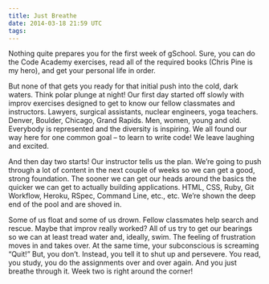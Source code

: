 ```yaml
---
title: Just Breathe
date: 2014-03-18 21:59 UTC
tags:
---
```


Nothing quite prepares you for the first week of gSchool. Sure, you can do the Code Academy exercises, read all of the required books (Chris Pine is my hero), and get your personal life in order.

But none of that gets you ready for that initial push into the cold, dark waters. Think polar plunge at night!
Our first day started off slowly with improv exercises designed to get to know our fellow classmates and instructors.
Lawyers, surgical assistants, nuclear engineers, yoga teachers. Denver, Boulder, Chicago, Grand Rapids. Men, women, young and old. Everybody is represented and the diversity is inspiring.
We all found our way here for one common goal – to learn to write code! We leave laughing and excited.

And then day two starts! Our instructor tells us the plan. We’re going to push through a lot of content in the next couple of weeks
so we can get a good, strong foundation. The sooner we can get our heads around the basics the quicker we can get to actually building applications.
HTML, CSS, Ruby, Git Workflow, Heroku, RSpec, Command Line, etc., etc. We’re shown the deep end of the pool and are shoved in.

Some of us float and some of us drown. Fellow classmates help search and rescue. Maybe that improv really worked?
All of us try to get our bearings so we can at least tread water and, ideally, swim.
The feeling of frustration moves in and takes over. At the same time, your subconscious is screaming “Quit!” But, you don’t.
Instead, you tell it to shut up and persevere. You read, you study, you do the assignments over and over again.
And you just breathe through it. Week two is right around the corner!

